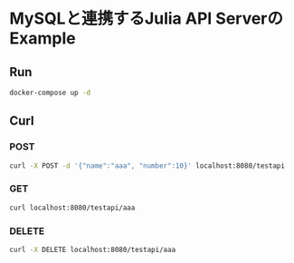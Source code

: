 # MySQLと連携するJulia API ServerのExample

## Run

```bash
docker-compose up -d
```

## Curl

### POST
```bash
curl -X POST -d '{"name":"aaa", "number":10}' localhost:8080/testapi
```

### GET
```bash
curl localhost:8080/testapi/aaa
```

### DELETE
```bash
curl -X DELETE localhost:8080/testapi/aaa
```